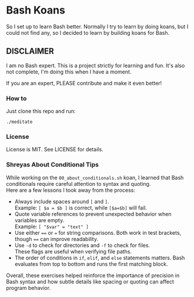 # Bash Koans

So I set up to learn Bash better. Normally I try to learn by doing koans, but I could not find any, so I decided to learn by building koans for Bash.

## DISCLAIMER

I am no Bash expert. This is a project strictly for learning and fun. It's also not complete, I'm doing this when I have a moment.

If you are an expert, PLEASE contribute and make it even better!

### How to

Just clone this repo and run:

    ./meditate

### License

License is MIT. See LICENSE for details.

### Shreyas About Conditional Tips

While working on the `00_about_conditionals.sh` koan, I learned that Bash conditionals require careful attention to syntax and quoting.  
Here are a few lessons I took away from the process:

- Always include spaces around `[` and `]`.  
  Example: `[ $a = $b ]` is correct, while `[$a=$b]` will fail.
- Quote variable references to prevent unexpected behavior when variables are empty.  
  Example: `[ "$var" = "text" ]`
- Use either `==` or `=` for string comparisons. Both work in test brackets, though `==` can improve readability.
- Use `-d` to check for directories and `-f` to check for files.  
  These flags are useful when verifying file paths.
- The order of conditions in `if`, `elif`, and `else` statements matters. Bash evaluates from top to bottom and runs the first matching block.

Overall, these exercises helped reinforce the importance of precision in Bash syntax and how subtle details like spacing or quoting can affect program behavior.
